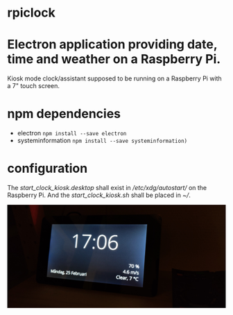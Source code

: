 # rpiclock

# Electron application providing date, time and weather on a Raspberry Pi.
Kiosk mode clock/assistant supposed to be running on a Raspberry Pi with a 7" touch screen.


# npm dependencies
- electron `npm install --save electron`
- systeminformation `npm install --save systeminformation)`


# configuration
The *start_clock_kiosk.desktop* shall exist in */etc/xdg/autostart/* on the Raspberry Pi. And the *start_clock_kiosk.sh* shall be placed in *~/*.

![Sample of departures](https://raw.githubusercontent.com/jaackhiee/rpiclock/master/rpiclock-sample.jpg)
